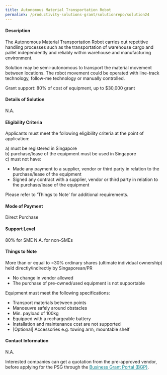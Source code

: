 ```yaml
---
title: Autonomous Material Transportation Robot
permalink: /productivity-solutions-grant/solutionrepo/solution24
---
```


#### Description

The Autonomous Material Transportation Robot carries out repetitive handling processes such as the transportation of warehouse cargo and pallet independently and reliably within warehouse and manufacturing environment.

Solution may be semi-autonomous to transport the material movement between locations. The robot movement could be operated with line-track technology, follow-me technology or manually controlled.


Grant support: 80% of cost of equipment, up to $30,000 grant

#### Details of Solution

N.A.

#### Eligibility Criteria

Applicants must meet the following eligibility criteria at the point of application:

a) must be registered in Singapore <br>
b) purchase/lease of the equipment must be used in Singapore <br>
c) must not have:
- Made any payment to a supplier, vendor or third party in relation to the purchase/lease of the equipment
- Signed any contract with a supplier, vendor or third party in relation to the purchase/lease of the equipment

Please refer to 'Things to Note' for additional requirements.

#### Mode of Payment
Direct Purchase

#### Support Level
80% for SME
N.A. for non-SMEs

#### Things to Note
More than or equal to  =30% ordinary shares (ultimate individual ownership) held directly/indirectly by Singaporean/PR
- No change in vendor allowed
- The purchase of pre-owned/used equipment is not supportable

Equipment must meet the following specifications: 
- Transport materials between points
- Manoeuvre safely around obstacles
- Min. payload of 100kg
- Equipped with a rechargeable battery
- Installation and maintenance cost are not supported
- [Optional] Accessories e.g. towing arm, mountable shelf

#### Contact Information
N.A.

Interested companies can get a quotation from the pre-approved vendor, before applying for the PSG through the <a target='_blank' style='color:#037e8a' href='https://www.businessgrants.gov.sg/'>Business Grant Portal (BGP)</a>.
